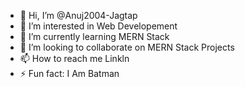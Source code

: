 - 👋 Hi, I’m @Anuj2004-Jagtap
- 👀 I’m interested in Web Developement
- 🌱 I’m currently learning MERN Stack
- 💞️ I’m looking to collaborate on MERN Stack Projects
- 📫 How to reach me Linkln
- ⚡ Fun fact: I Am Batman

<!---
Anuj2004-Jagtap/Anuj2004-Jagtap is a ✨ special ✨ repository because its `README.md` (this file) appears on your GitHub profile.
You can click the Preview link to take a look at your changes.
--->
